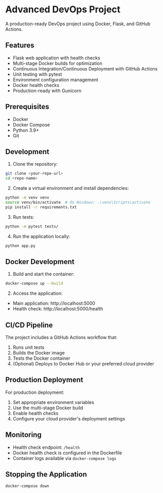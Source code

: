 # Advanced DevOps Project

A production-ready DevOps project using Docker, Flask, and GitHub Actions.

## Features

- Flask web application with health checks
- Multi-stage Docker builds for optimization
- Continuous Integration/Continuous Deployment with GitHub Actions
- Unit testing with pytest
- Environment configuration management
- Docker health checks
- Production-ready with Gunicorn

## Prerequisites

- Docker
- Docker Compose
- Python 3.9+
- Git

## Development

1. Clone the repository:
```bash
git clone <your-repo-url>
cd <repo-name>
```

2. Create a virtual environment and install dependencies:
```bash
python -m venv venv
source venv/bin/activate  # On Windows: .\venv\Scripts\activate
pip install -r requirements.txt
```

3. Run tests:
```bash
python -m pytest tests/
```

4. Run the application locally:
```bash
python app.py
```

## Docker Development

1. Build and start the container:
```bash
docker-compose up --build
```

2. Access the application:
- Main application: http://localhost:5000
- Health check: http://localhost:5000/health

## CI/CD Pipeline

The project includes a GitHub Actions workflow that:
1. Runs unit tests
2. Builds the Docker image
3. Tests the Docker container
4. (Optional) Deploys to Docker Hub or your preferred cloud provider

## Production Deployment

For production deployment:
1. Set appropriate environment variables
2. Use the multi-stage Docker build
3. Enable health checks
4. Configure your cloud provider's deployment settings

## Monitoring

- Health check endpoint: `/health`
- Docker health check is configured in the Dockerfile
- Container logs available via `docker-compose logs`

## Stopping the Application

```bash
docker-compose down
